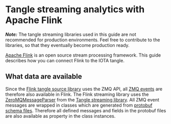 # Tangle streaming analytics with Apache Flink

**_Note:_** The tangle streaming libraries used in this guide are not recommended for production environments.
Feel free to contribute to the libraries, so that they eventually become production ready.

[Apache Flink](https://flink.apache.org/) is an open source stream processing framework.
This guide describes how you can connect Flink to the IOTA tangle.

## What data are available

Since the [Flink tangle source library](https://github.com/Citrullin/flink-tangle-source) uses the ZMQ API, all
[ZMQ events](https://docs.iota.org/docs/iri/0.1/references/zmq-events) are therefore also available in Flink.
The Flink streaming library uses the [ZeroMQMessageParser](https://github.com/Citrullin/tangle-streaming/blob/master/src/main/scala/org/iota/tangle/stream/ZeroMQMessageParser.scala)
from the [Tangle streaming library](https://github.com/Citrullin/tangle-streaming).
All ZMQ event messages are wrapped in classes which are generated from [protobuf schema files](https://github.com/Citrullin/tangle-streaming/tree/master/src/main/protobuf).
Therefore all defined messages and fields in the protobuf files are also available as property in the class instances.

